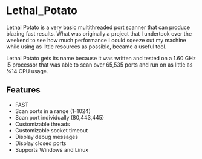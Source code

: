 # Lethal_Potato
Lethal Potato is a very basic multithreaded port scanner that can produce blazing fast results.
What was originally a project that I undertook over the weekend to see how much performance I could sqeeze out my machine while using as little resources as possible, became a useful tool.

Lethal Potato gets its name because it was written and tested on a 1.60 GHz I5 processor that was able to scan over 65,535 ports and run on as little as %14 CPU usage.

## Features
- FAST
- Scan ports in a range (1-1024)
- Scan port individually (80,443,445)
- Customizable threads
- Customizable socket timeout
- Display debug messages
- Display closed ports
- Supports Windows and Linux
